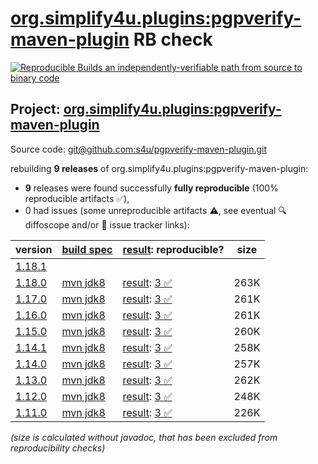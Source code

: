 [org.simplify4u.plugins:pgpverify-maven-plugin](https://central.sonatype.com/artifact/org.simplify4u.plugins/pgpverify-maven-plugin/versions) RB check
=======

[![Reproducible Builds](https://reproducible-builds.org/images/logos/rb.svg) an independently-verifiable path from source to binary code](https://reproducible-builds.org/)

## Project: [org.simplify4u.plugins:pgpverify-maven-plugin](https://central.sonatype.com/artifact/org.simplify4u.plugins/pgpverify-maven-plugin/versions)

Source code: [git@github.com:s4u/pgpverify-maven-plugin.git](git@github.com:s4u/pgpverify-maven-plugin.git)

rebuilding **9 releases** of org.simplify4u.plugins:pgpverify-maven-plugin:
- **9** releases were found successfully **fully reproducible** (100% reproducible artifacts :white_check_mark:),
- 0 had issues (some unreproducible artifacts :warning:, see eventual :mag: diffoscope and/or :memo: issue tracker links):

| version | [build spec](/BUILDSPEC.md) | [result](https://reproducible-builds.org/docs/jvm/): reproducible? | size |
| -- | --------- | ------ | -- |
| [1.18.1](https://central.sonatype.com/artifact/org.simplify4u.plugins/pgpverify-maven-plugin/1.18.1/pom) | | | |
| [1.18.0](https://central.sonatype.com/artifact/org.simplify4u.plugins/pgpverify-maven-plugin/1.18.0/pom) | [mvn jdk8](pgpverify-maven-plugin-1.18.0.buildspec) | [result](pgpverify-maven-plugin-1.18.0.buildinfo): [3 :white_check_mark: ](pgpverify-maven-plugin-1.18.0.buildcompare) | 263K |
| [1.17.0](https://central.sonatype.com/artifact/org.simplify4u.plugins/pgpverify-maven-plugin/1.17.0/pom) | [mvn jdk8](pgpverify-maven-plugin-1.17.0.buildspec) | [result](pgpverify-maven-plugin-1.17.0.buildinfo): [3 :white_check_mark: ](pgpverify-maven-plugin-1.17.0.buildcompare) | 261K |
| [1.16.0](https://central.sonatype.com/artifact/org.simplify4u.plugins/pgpverify-maven-plugin/1.16.0/pom) | [mvn jdk8](pgpverify-maven-plugin-1.16.0.buildspec) | [result](pgpverify-maven-plugin-1.16.0.buildinfo): [3 :white_check_mark: ](pgpverify-maven-plugin-1.16.0.buildcompare) | 261K |
| [1.15.0](https://central.sonatype.com/artifact/org.simplify4u.plugins/pgpverify-maven-plugin/1.15.0/pom) | [mvn jdk8](pgpverify-maven-plugin-1.15.0.buildspec) | [result](pgpverify-maven-plugin-1.15.0.buildinfo): [3 :white_check_mark: ](pgpverify-maven-plugin-1.15.0.buildcompare) | 260K |
| [1.14.1](https://central.sonatype.com/artifact/org.simplify4u.plugins/pgpverify-maven-plugin/1.14.1/pom) | [mvn jdk8](pgpverify-maven-plugin-1.14.1.buildspec) | [result](pgpverify-maven-plugin-1.14.1.buildinfo): [3 :white_check_mark: ](pgpverify-maven-plugin-1.14.1.buildcompare) | 258K |
| [1.14.0](https://central.sonatype.com/artifact/org.simplify4u.plugins/pgpverify-maven-plugin/1.14.0/pom) | [mvn jdk8](pgpverify-maven-plugin-1.14.0.buildspec) | [result](pgpverify-maven-plugin-1.14.0.buildinfo): [3 :white_check_mark: ](pgpverify-maven-plugin-1.14.0.buildcompare) | 257K |
| [1.13.0](https://central.sonatype.com/artifact/org.simplify4u.plugins/pgpverify-maven-plugin/1.13.0/pom) | [mvn jdk8](pgpverify-maven-plugin-1.13.0.buildspec) | [result](pgpverify-maven-plugin-1.13.0.buildinfo): [3 :white_check_mark: ](pgpverify-maven-plugin-1.13.0.buildcompare) | 262K |
| [1.12.0](https://central.sonatype.com/artifact/org.simplify4u.plugins/pgpverify-maven-plugin/1.12.0/pom) | [mvn jdk8](pgpverify-maven-plugin-1.12.0.buildspec) | [result](pgpverify-maven-plugin-1.12.0.buildinfo): [3 :white_check_mark: ](pgpverify-maven-plugin-1.12.0.buildcompare) | 248K |
| [1.11.0](https://central.sonatype.com/artifact/org.simplify4u.plugins/pgpverify-maven-plugin/1.11.0/pom) | [mvn jdk8](pgpverify-maven-plugin-1.11.0.buildspec) | [result](pgpverify-maven-plugin-1.11.0.buildinfo): [3 :white_check_mark: ](pgpverify-maven-plugin-1.11.0.buildcompare) | 226K |

<i>(size is calculated without javadoc, that has been excluded from reproducibility checks)</i>
